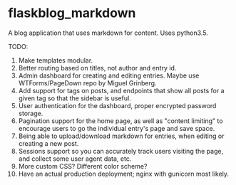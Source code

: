 # flaskblog_markdown
A blog application that uses markdown for content.
Uses python3.5.

TODO:

1. Make templates modular.
2. Better routing based on titles, not author and entry id.
3. Admin dashboard for creating and editing entries. Maybe use WTForms/PageDown repo by Miguel Grinberg.
4. Add support for tags on posts, and endpoints that show all posts for a given tag so that the sidebar is useful.
5. User authentication for the dashboard, proper encrypted password storage.
6. Pagination support for the home page, as well as "content limiting" to encourage users to go the individual entry's page and save space.
7. Being able to upload/download markdown for entries, when editing or creating a new post.
8. Sessions support so you can accurately track users visiting the page, and collect some user agent data, etc.
9. More custom CSS? Different color scheme?
10. Have an actual production deployment; nginx with gunicorn most likely.
